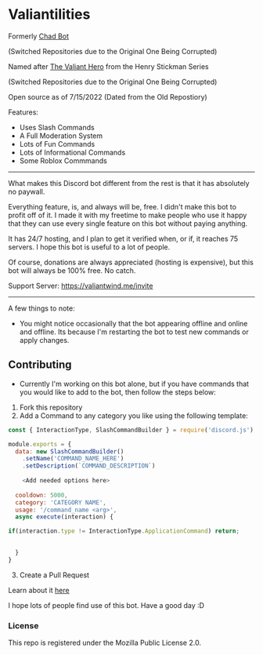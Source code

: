 # Valiantilities

Formerly [Chad Bot](https://github.com/ValiantWind/Chad-Bot)

(Switched Repositories due to the Original One Being Corrupted)

Named after [The Valiant Hero](https://henrystickmin.fandom.com/wiki/Valiant_Hero) from the Henry Stickman Series

(Switched Repositories due to the Original One Being Corrupted)

Open source as of 7/15/2022  (Dated from the Old Repostiory)

Features:
- Uses Slash Commands
- A Full Moderation System
- Lots of Fun Commands
- Lots of Informational Commands
- Some Roblox Commmands
 
 ***

What makes this Discord bot different from the rest is that it has absolutely no paywall. 

Everything feature, is, and always will be, free. I didn't make this bot to profit off of it. I made it with my freetime to make people who use it happy that they can use every single feature on this bot without paying anything.

It has 24/7 hosting, and I plan to get it verified when, or if, it reaches 75 servers. I hope this bot is useful to a lot of people.

Of course, donations are always appreciated (hosting is expensive), but this bot will always be 100% free. No catch.

Support Server:
https://valiantwind.me/invite

***

A few things to note:

- You might notice occasionally that the bot appearing offline and online and offline. Its because I'm restarting the bot to test new commands or apply changes.

## Contributing
- Currently I'm working on this bot alone, but if you have commands that you would like to add to the bot, then follow the steps below:

1. Fork this repository
2. Add a Command to any category you like using the following template:
```javascript
const { InteractionType, SlashCommandBuilder } = require('discord.js')

module.exports = {
  data: new SlashCommandBuilder()
    .setName('COMMAND_NAME_HERE')
    .setDescription(`COMMAND_DESCRIPTION`)
    
    <Add needed options here>
    
  cooldown: 5000,
  category: 'CATEGORY NAME',
  usage: '/command_name <arg>',
  async execute(interaction) {

if(interaction.type != InteractionType.ApplicationCommand) return;
    

  }
}
```
3. Create a Pull Request

Learn about it [here](https://github.com/discordjs/discord.js/tree/main/packages/builders)

I hope lots of people find use of this bot. Have a good day :D

### License

This repo is registered under the Mozilla Public License 2.0.
